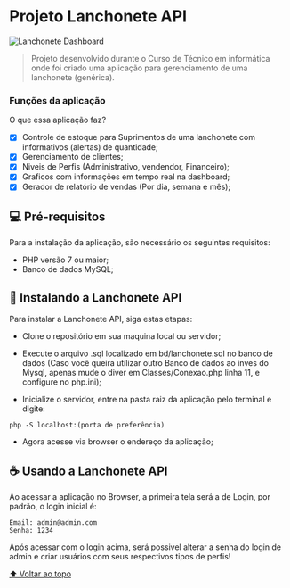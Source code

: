 # Projeto Lanchonete API


<img src="https://github.com/CLucasrodrigues22/Imagens-README/issues/1#issue-1312163926" alt="Lanchonete Dashboard">

> Projeto desenvolvido durante o Curso de Técnico em informática onde foi criado uma aplicação para gerenciamento de uma lanchonete (genérica).

### Funções da aplicação

O que essa aplicação faz?

- [x] Controle de estoque para Suprimentos de uma lanchonete com informativos (alertas) de quantidade;
- [x] Gerenciamento de clientes;
- [x] Niveis de Perfis (Administrativo, vendendor, Financeiro);
- [x] Graficos com informações em tempo real na dashboard;
- [x] Gerador de relatório de vendas (Por dia, semana e mês);

## 💻 Pré-requisitos

Para a instalação da aplicação, são necessário os seguintes requisitos:

* PHP versão 7 ou maior;
* Banco de dados MySQL;

## 🚀 Instalando a Lanchonete API

Para instalar a Lanchonete API, siga estas etapas:

- Clone o repositório em sua maquina local ou servidor;

- Execute o arquivo .sql localizado em bd/lanchonete.sql no banco de dados (Caso você queira utilizar outro Banco de dados ao inves do Mysql, apenas mude o diver em Classes/Conexao.php linha 11, e configure no php.ini);

- Inicialize o servidor, entre na pasta raiz da aplicação pelo terminal e digite:

```
php -S localhost:(porta de preferência)
```

- Agora acesse via browser o endereço da aplicação;

## ☕ Usando a Lanchonete API

Ao acessar a aplicação no Browser, a primeira tela será a de Login, por padrão, o login inicial é:

```
Email: admin@admin.com
Senha: 1234
```

Após acessar com o login acima, será possivel alterar a senha do login de admin e criar usuários com seus respectivos tipos de perfis!



[⬆ Voltar ao topo](#lanchonete-api)<br>
